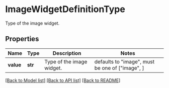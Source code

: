 # ImageWidgetDefinitionType

Type of the image widget.
## Properties
Name | Type | Description | Notes
------------ | ------------- | ------------- | -------------
**value** | **str** | Type of the image widget. | defaults to "image",  must be one of ["image", ]

[[Back to Model list]](README.md#documentation-for-models) [[Back to API list]](README.md#documentation-for-api-endpoints) [[Back to README]](README.md)


